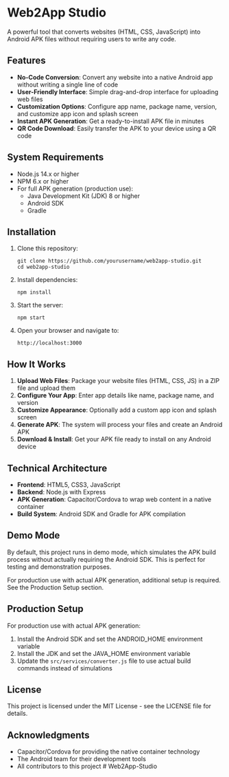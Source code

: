 # Web2App Studio

A powerful tool that converts websites (HTML, CSS, JavaScript) into Android APK files without requiring users to write any code.

## Features

- **No-Code Conversion**: Convert any website into a native Android app without writing a single line of code
- **User-Friendly Interface**: Simple drag-and-drop interface for uploading web files
- **Customization Options**: Configure app name, package name, version, and customize app icon and splash screen
- **Instant APK Generation**: Get a ready-to-install APK file in minutes
- **QR Code Download**: Easily transfer the APK to your device using a QR code

## System Requirements

- Node.js 14.x or higher
- NPM 6.x or higher
- For full APK generation (production use):
  - Java Development Kit (JDK) 8 or higher
  - Android SDK
  - Gradle

## Installation

1. Clone this repository:
   ```
   git clone https://github.com/yourusername/web2app-studio.git
   cd web2app-studio
   ```

2. Install dependencies:
   ```
   npm install
   ```

3. Start the server:
   ```
   npm start
   ```

4. Open your browser and navigate to:
   ```
   http://localhost:3000
   ```

## How It Works

1. **Upload Web Files**: Package your website files (HTML, CSS, JS) in a ZIP file and upload them
2. **Configure Your App**: Enter app details like name, package name, and version
3. **Customize Appearance**: Optionally add a custom app icon and splash screen
4. **Generate APK**: The system will process your files and create an Android APK
5. **Download & Install**: Get your APK file ready to install on any Android device

## Technical Architecture

- **Frontend**: HTML5, CSS3, JavaScript
- **Backend**: Node.js with Express
- **APK Generation**: Capacitor/Cordova to wrap web content in a native container
- **Build System**: Android SDK and Gradle for APK compilation

## Demo Mode

By default, this project runs in demo mode, which simulates the APK build process without actually requiring the Android SDK. This is perfect for testing and demonstration purposes.

For production use with actual APK generation, additional setup is required. See the Production Setup section.

## Production Setup

For production use with actual APK generation:

1. Install the Android SDK and set the ANDROID_HOME environment variable
2. Install the JDK and set the JAVA_HOME environment variable
3. Update the `src/services/converter.js` file to use actual build commands instead of simulations

## License

This project is licensed under the MIT License - see the LICENSE file for details.

## Acknowledgments

- Capacitor/Cordova for providing the native container technology
- The Android team for their development tools
- All contributors to this project #   W e b 2 A p p - S t u d i o  
 